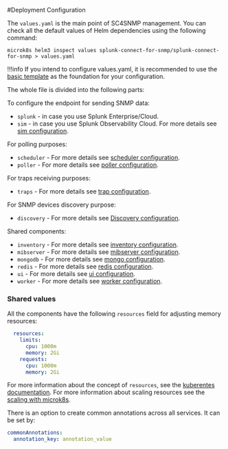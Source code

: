 #Deployment Configuration

The `values.yaml` is the main point of SC4SNMP management. You can check all the default values of Helm dependencies using the following command:

```
microk8s helm3 inspect values splunk-connect-for-snmp/splunk-connect-for-snmp > values.yaml
```

!!!info 
    If you intend to configure values.yaml, it is recommended to use the [basic template](https://github.com/splunk/splunk-connect-for-snmp/blob/main/examples/basic_template.yaml) as the foundation for your configuration.

The whole file is divided into the following parts:

To configure the endpoint for sending SNMP data:

- `splunk` - in case you use Splunk Enterprise/Cloud.
- `sim` - in case you use Splunk Observability Cloud. For more details see [sim configuration](sim-configuration.md).

For polling purposes:

- `scheduler` - For more details see [scheduler configuration](scheduler-configuration.md).
- `poller` - For more details see [poller configuration](poller-configuration.md).

For traps receiving purposes:

- `traps` - For more details see [trap configuration](trap-configuration.md).
   
For SNMP devices discovery purpose:

- `discovery` - For more details see [Discovery configuration](discovery-configuration.md).

Shared components:

- `inventory` - For more details see [inventory configuration](../poller-configuration#configure-inventory).
- `mibserver` - For more details see [mibserver configuration](../../mib-request.md).
- `mongodb` - For more details see [mongo configuration](mongo-configuration.md).
- `redis` - For more details see [redis configuration](redis-configuration.md).
- `ui` - For more details see [ui configuration](../gui/enable-gui.md).
- `worker` - For more details see [worker configuration](worker-configuration.md).

### Shared values
All the components have the following `resources` field for adjusting memory resources:

```yaml
  resources:
    limits:
      cpu: 1000m
      memory: 2Gi
    requests:
      cpu: 1000m
      memory: 2Gi
```
For more information about the concept of `resources`, see the [kuberentes documentation](https://kubernetes.io/docs/concepts/configuration/manage-resources-containers/).
For more information about scaling resources see the [scaling with microk8s](../../mk8s/k8s-microk8s-scaling).

There is an option to create common annotations across all services. It can be set by:

```yaml
commonAnnotations:
  annotation_key: annotation_value
```
